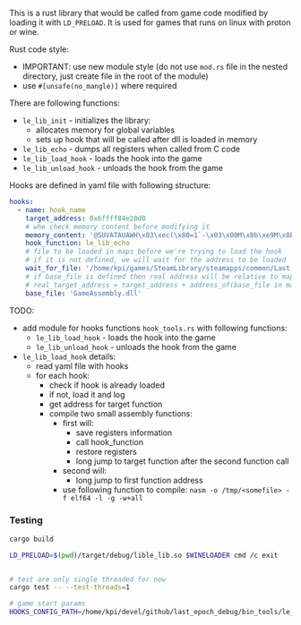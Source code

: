 This is a rust library that would be called from game code modified by loading it with `LD_PRELOAD`.
It is used for games that runs on linux with proton or wine.

Rust code style:

* IMPORTANT: use new module style (do not use `mod.rs` file in the nested directory, just create file in the root of the module)
* use `#[unsafe(no_mangle)]` where required

There are following functions:

* `le_lib_init` - initializes the library:
  * allocates memory for global variables
  * sets up hook that will be called after dll is loaded in memory
* `le_lib_echo` - dumps all registers when called from C code
* `le_lib_load_hook` - loads the hook into the game
* `le_lib_unload_hook` - unloads the hook from the game


Hooks are defined in yaml file with following structure:
```yaml
hooks:
  - name: hook_name
    target_address: 0x6ffff84e20d0
    # whe check memory content before modifying it
    memory_content: '@SUVATAUAWH\x83\xec(\x80=1`-\x03\x00M\x8b\xe9M\x8b\xe0H\x8b\xeaH\x8b'
    hook_function: le_lib_echo
    # file to be loaded in maps before we're trying to load the hook
    # if it is not defined, we will wait for the address to be loaded
    wait_for_file: '/home/kpi/games/SteamLibrary/steamapps/common/Last Epoch/GameAssembly.dll'
    # if base_file is defined then real address will be relative to mapped file (note that we use only base name, not full path):
    # real_target_address = target_address + address_of(base_file in maps)
    base_file: 'GameAssembly.dll'
```

TODO:
* add module for hooks functions `hook_tools.rs` with following functions:
  - `le_lib_load_hook` - loads the hook into the game
  - `le_lib_unload_hook` - unloads the hook from the game
* `le_lib_load_hook` details:
  - read yaml file with hooks
  - for each hook:
    - check if hook is already loaded
    - if not, load it and log
    - get address for target function
    - compile two small assembly functions:
      - first will:
        - save registers information
        - call hook_function
        - restore registers
        - long jump to target function after the second function call
      - second will:
        - long jump to first function address
      - use following function to compile: `nasm -o /tmp/<somefile> -f elf64 -l -g -w+all`


### Testing

```bash
cargo build

LD_PRELOAD=$(pwd)/target/debug/lible_lib.so $WINELOADER cmd /c exit


# test are only single threaded for now
cargo test -- --test-threads=1

# game start params
HOOKS_CONFIG_PATH=/home/kpi/devel/github/last_epoch_debug/bin_tools/le_lib/examples/ls_hook_example/le_hook.yaml LD_PRELOAD=/home/kpi/devel/github/last_epoch_debug/bin_tools/le_lib/target/debug/lible_lib.so %command%
```